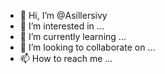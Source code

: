 - 👋 Hi, I’m @Asillersivy
- 👀 I’m interested in ...
- 🌱 I’m currently learning ...
- 💞️ I’m looking to collaborate on ...
- 📫 How to reach me ...

<!---
Asillersivy/Asillersivy is a ✨ special ✨ repository because its `README.md` (this file) appears on your GitHub profile.
You can click the Preview link to take a look at your changes.
--->

